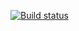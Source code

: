 [![Build status](https://ci.appveyor.com/api/projects/status/ngou23dyrbytl1wa?svg=true)](https://ci.appveyor.com/project/AshurMezan/netologi-cardbalance-tggc4)